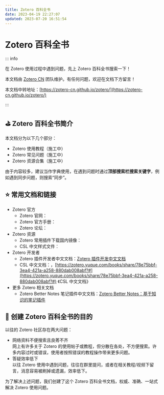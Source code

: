 ```yaml
---
title: Zotero 百科全书
date: 2023-04-19 22:27:07
updated: 2023-07-20 16:51:54
---
```


# Zotero 百科全书

::: info

在 Zotero 使用过程中遇到问题，先上 Zotero 百科全书搜索一下！

本文档由 [Zotero CN](https://github.com/zotero-cn) 团队维护。有任何问题，欢迎在文档下方留言！

本文档中转地址：[https://zotero-cn.github.io/zotero/](https://zotero-cn.github.io/zotero/)

:::

## ⛳️ Zotero 百科全书简介

本文档分为以下几个部分：

- Zotero 使用教程（施工中）
- Zotero 常见问题（施工中）
- Zotero 资源合集（施工中）

由于内容较多，建议当作字典使用，在遇到问题时通过**顶部搜索栏搜索关键字**，例如遇到同步问题，则搜索“同步”。

## ⭐️ 常用文档和链接

- Zotero 官方
  - Zotero 官网：
  - Zotero 官方手册：
  - Zotero 论坛：
- Zotero 资源
  - Zotero 常用插件下载国内镜像：
  - CSL 中文样式文件：
- Zotero 开发者
  - Zotero 插件开发者中文文档：[Zotero 插件开发中文文档](https://zotero.yuque.com/books/share/8d230829-6004-4934-b4c6-685a7001bfa0?view=doc_embed)
  - CSL 中文文档：，[https://zotero.yuque.com/books/share/78e75bbf-3ea4-421a-a258-880dab008abf?#](https://zotero.yuque.com/books/share/78e75bbf-3ea4-421a-a258-880dab008abf?#) 《CSL 中文文档》
- 更多 Zotero 相关文档
  - Zotero Better Notes 笔记插件中文文档：[Zotero Better Notes：基于知识的笔记插件](https://zotero.yuque.com/books/share/f3fe159f-956c-4f10-ade3-c87559cacb60?view=doc_embed)

## 🎯 创建 Zotero 百科全书的目的

以往的 Zotero 社区存在两大问题：

- 网络资料不便搜索且良莠不齐  
网上有许多关于 Zotero 的使用帖子或教程，但分散在各处，不方便搜索。许多内容过时或错误，使用者按照错误的教程操作带来更多问题。
- 答疑效率低下  
以往 Zotero 使用中遇到问题，往往在群里提问，或者在相关教程/视频下留言，消息容易被刷掉或遗漏，效率低下。

为了解决上述问题，我们创建了这个 Zotero 百科全书文档，权威、准确、一站式解决 Zotero 使用问题。
